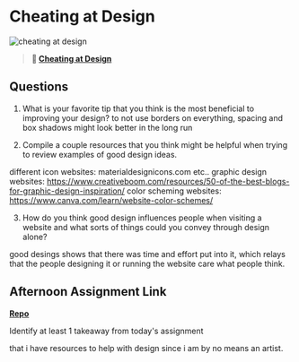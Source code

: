 # Cheating at Design

![cheating at design](https://bcw.blob.core.windows.net/public/img/courses/5247609446691139)

> **📖 [Cheating at Design](https://codeworksacademy.com/fs-student-guide/resources/wk1/04-Cheating-at-Design)**

## Questions

1. What is your favorite tip that you think is the most beneficial to improving your design?
to not use borders on everything, spacing and box shadows might look better in the long run

2. Compile a couple resources that you think might be helpful when trying to review examples of good design ideas.

different icon websites: materialdesignicons.com etc..
graphic design websites: https://www.creativeboom.com/resources/50-of-the-best-blogs-for-graphic-design-inspiration/
color scheming websites: https://www.canva.com/learn/website-color-schemes/

3. How do you think good design influences people when visiting a website and what sorts of things could you convey through design alone?

good desings shows that there was time and effort put into it, which relays that the people designing it or running the website care what people think. 


## Afternoon Assignment Link

**[Repo](https://github.com/BrendenVanPatten/<ASSIGNMENT_REPO>)**

Identify at least 1 takeaway from today's assignment

that i have resources to help with design since i am by no means an artist.